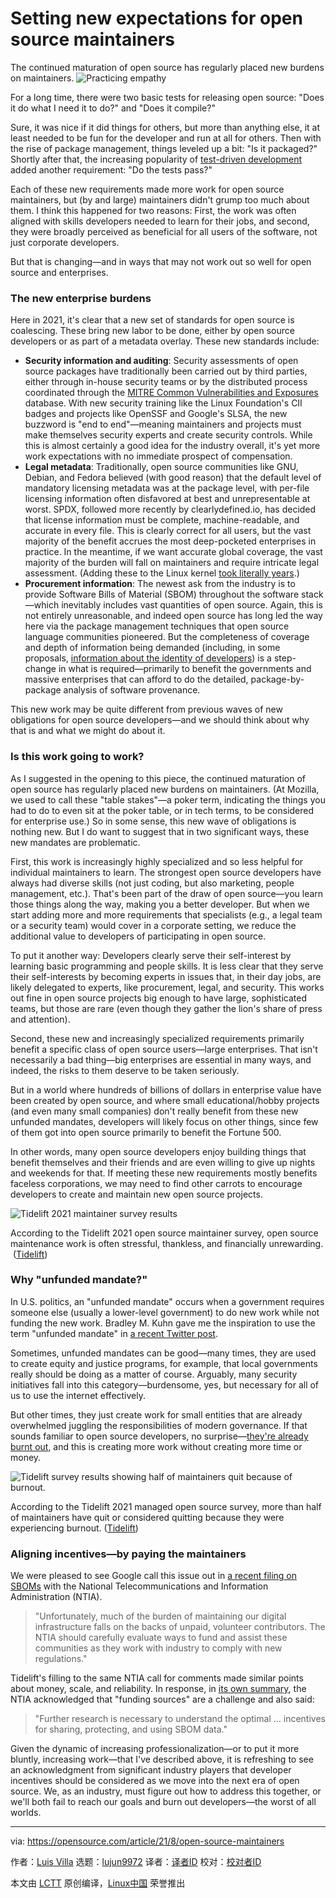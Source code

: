 [#]: subject: "Setting new expectations for open source maintainers"
[#]: via: "https://opensource.com/article/21/8/open-source-maintainers"
[#]: author: "Luis Villa https://opensource.com/users/luis"
[#]: collector: "lujun9972"
[#]: translator: " "
[#]: reviewer: " "
[#]: publisher: " "
[#]: url: " "

Setting new expectations for open source maintainers
======
The continued maturation of open source has regularly placed new burdens
on maintainers.
![Practicing empathy][1]

For a long time, there were two basic tests for releasing open source: "Does it do what I need it to do?" and "Does it compile?"

Sure, it was nice if it did things for others, but more than anything else, it at least needed to be fun for the developer and run at all for others. Then with the rise of package management, things leveled up a bit: "Is it packaged?" Shortly after that, the increasing popularity of [test-driven development][2] added another requirement: "Do the tests pass?"

Each of these new requirements made more work for open source maintainers, but (by and large) maintainers didn't grump too much about them. I think this happened for two reasons: First, the work was often aligned with skills developers needed to learn for their jobs, and second, they were broadly perceived as beneficial for all users of the software, not just corporate developers.

But that is changing—and in ways that may not work out so well for open source and enterprises.

### The new enterprise burdens

Here in 2021, it's clear that a new set of standards for open source is coalescing. These bring new labor to be done, either by open source developers or as part of a metadata overlay. These new standards include: 

  * **Security information and auditing**: Security assessments of open source packages have traditionally been carried out by third parties, either through in-house security teams or by the distributed process coordinated through the [MITRE Common Vulnerabilities and Exposures][3] database. With new security training like the Linux Foundation's CII badges and projects like OpenSSF and Google's SLSA, the new buzzword is "end to end"—meaning maintainers and projects must make themselves security experts and create security controls. While this is almost certainly a good idea for the industry overall, it's yet more work expectations with no immediate prospect of compensation.
  * **Legal metadata**: Traditionally, open source communities like GNU, Debian, and Fedora believed (with good reason) that the default level of mandatory licensing metadata was at the package level, with per-file licensing information often disfavored at best and unrepresentable at worst. SPDX, followed more recently by clearlydefined.io, has decided that license information must be complete, machine-readable, and accurate in every file. This is clearly correct for all users, but the vast majority of the benefit accrues the most deep-pocketed enterprises in practice. In the meantime, if we want accurate global coverage, the vast majority of the burden will fall on maintainers and require intricate legal assessment. (Adding these to the Linux kernel [took literally years][4].)
  * **Procurement information**: The newest ask from the industry is to provide Software Bills of Material (SBOM) throughout the software stack—which inevitably includes vast quantities of open source. Again, this is not entirely unreasonable, and indeed open source has long led the way here via the package management techniques that open source language communities pioneered. But the completeness of coverage and depth of information being demanded (including, in some proposals, [information about the identity of developers][5]) is a step-change in what is required—primarily to benefit the governments and massive enterprises that can afford to do the detailed, package-by-package analysis of software provenance.



This new work may be quite different from previous waves of new obligations for open source developers—and we should think about why that is and what we might do about it.

### Is this work going to work?

As I suggested in the opening to this piece, the continued maturation of open source has regularly placed new burdens on maintainers. (At Mozilla, we used to call these "table stakes"—a poker term, indicating the things you had to do to even sit at the poker table, or in tech terms, to be considered for enterprise use.) So in some sense, this new wave of obligations is nothing new. But I do want to suggest that in two significant ways, these new mandates are problematic.

First, this work is increasingly highly specialized and so less helpful for individual maintainers to learn. The strongest open source developers have always had diverse skills (not just coding, but also marketing, people management, etc.). That's been part of the draw of open source—you learn those things along the way, making you a better developer. But when we start adding more and more requirements that specialists (e.g., a legal team or a security team) would cover in a corporate setting, we reduce the additional value to developers of participating in open source.

To put it another way: Developers clearly serve their self-interest by learning basic programming and people skills. It is less clear that they serve their self-interests by becoming experts in issues that, in their day jobs, are likely delegated to experts, like procurement, legal, and security. This works out fine in open source projects big enough to have large, sophisticated teams, but those are rare (even though they gather the lion's share of press and attention).

Second, these new and increasingly specialized requirements primarily benefit a specific class of open source users—large enterprises. That isn't necessarily a bad thing—big enterprises are essential in many ways, and indeed, the risks to them deserve to be taken seriously.

But in a world where hundreds of billions of dollars in enterprise value have been created by open source, and where small educational/hobby projects (and even many small companies) don't really benefit from these new unfunded mandates, developers will likely focus on other things, since few of them got into open source primarily to benefit the Fortune 500. 

In other words, many open source developers enjoy building things that benefit themselves and their friends and are even willing to give up nights and weekends for that. If meeting these new requirements mostly benefits faceless corporations, we may need to find other carrots to encourage developers to create and maintain new open source projects.

![Tidelift 2021 maintainer survey results][6]

According to the Tidelift 2021 open source maintainer survey, open source maintenance work is often stressful, thankless, and financially unrewarding.
 ([Tidelift][7])

### Why "unfunded mandate?"

In U.S. politics, an "unfunded mandate" occurs when a government requires someone else (usually a lower-level government) to do new work while not funding the new work. Bradley M. Kuhn gave me the inspiration to use the term "unfunded mandate" in [a recent Twitter post][8].

Sometimes, unfunded mandates can be good—many times, they are used to create equity and justice programs, for example, that local governments really should be doing as a matter of course. Arguably, many security initiatives fall into this category—burdensome, yes, but necessary for all of us to use the internet effectively.

But other times, they just create work for small entities that are already overwhelmed juggling the responsibilities of modern governance. If that sounds familiar to open source developers, no surprise—[they're already burnt out][7], and this is creating more work without creating more time or money.

![Tidelift survey results showing half of maintainers quit because of burnout.][9]

According to the Tidelift 2021 managed open source survey, more than half of maintainers have quit or considered quitting because they were experiencing burnout.
([Tidelift][10])

### Aligning incentives—by paying the maintainers

We were pleased to see Google call this issue out in [a recent filing on SBOMs][11] with the National Telecommunications and Information Administration (NTIA).

> "Unfortunately, much of the burden of maintaining our digital infrastructure falls on the backs of unpaid, volunteer contributors. The NTIA should carefully evaluate ways to fund and assist these communities as they work with industry to comply with new regulations."

Tidelift's filling to the same NTIA call for comments made similar points about money, scale, and reliability. In response, in [its own summary][12], the NTIA acknowledged that "funding sources" are a challenge and also said: 

> "Further research is necessary to understand the optimal … incentives for sharing, protecting, and using SBOM data."

Given the dynamic of increasing professionalization—or to put it more bluntly, increasing work—that I've described above, it is refreshing to see an acknowledgment from significant industry players that developer incentives should be considered as we move into the next era of open source. We, as an industry, must figure out how to address this together, or we'll both fail to reach our goals and burn out developers—the worst of all worlds.

--------------------------------------------------------------------------------

via: https://opensource.com/article/21/8/open-source-maintainers

作者：[Luis Villa][a]
选题：[lujun9972][b]
译者：[译者ID](https://github.com/译者ID)
校对：[校对者ID](https://github.com/校对者ID)

本文由 [LCTT](https://github.com/LCTT/TranslateProject) 原创编译，[Linux中国](https://linux.cn/) 荣誉推出

[a]: https://opensource.com/users/luis
[b]: https://github.com/lujun9972
[1]: https://opensource.com/sites/default/files/styles/image-full-size/public/lead-images/practicing-empathy.jpg?itok=-A7fj6NF (Practicing empathy)
[2]: https://opensource.com/article/20/1/test-driven-development
[3]: https://cve.mitre.org/
[4]: https://lwn.net/Articles/739183/
[5]: https://security.googleblog.com/2021/02/know-prevent-fix-framework-for-shifting.html
[6]: https://opensource.com/sites/default/files/pictures/tidelift-survey-2021-1.png (Tidelift 2021 maintainer survey results)
[7]: https://blog.tidelift.com/finding-4-open-source-maintenance-work-is-often-stressful-thankless-and-financially-unrewarding
[8]: https://twitter.com/richardfontana/status/1408170067594985474
[9]: https://opensource.com/sites/default/files/pictures/tidelift-survey-2021-2.png (Tidelift 2021 maintainer survey results about burnout)
[10]: https://blog.tidelift.com/finding-5-more-than-half-of-maintainers-have-quit-or-considered-quitting-and-heres-why
[11]: https://www.ntia.doc.gov/files/ntia/publications/google_-_2021.06.17.pdf
[12]: https://www.ntia.gov/files/ntia/publications/sbom_minimum_elements_report.pdf
